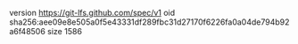 version https://git-lfs.github.com/spec/v1
oid sha256:aee09e8e505a0f5e43331df289fbc31d27170f6226fa0a04de794b92a6f48506
size 1586
